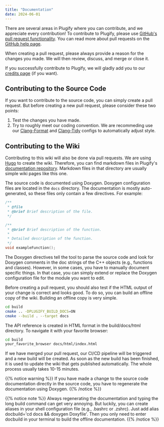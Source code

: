 ```yaml
---
title: "Documentation"
date: 2024-06-01
---
```


There are several areas in Plugify where you can contribute, and we appreciate every contribution! To contribute to Plugify, please use [GitHub's pull request functionality](https://github.com/your-username/plugify/pulls). You can read more about pull requests on the [GitHub help page](https://help.github.com/articles/using-pull-requests/).

When creating a pull request, please always provide a reason for the changes you made. We will then review, discuss, and merge or close it.

If you successfully contribute to Plugify, we will gladly add you to our [credits page](/en/general/credits/) (if you want).

## Contributing to the Source Code

If you want to contribute to the source code, you can simply create a pull request. But before creating a new pull request, please consider these two points:

1. Test the changes you have made.
2. Try to roughly meet our coding convention. We are recommeding use our [Clang-Format](https://clang.llvm.org/docs/ClangFormat.html) and [Clang-Tidy](https://clang.llvm.org/extra/clang-tidy/) configs to automatically adjust style.

## Contributing to the Wiki

Contributing to this wiki will also be done via pull requests. We are using [Hugo](https://gohugo.io/) to create the wiki. Therefore, you can find markdown files in Plugify's [documentation repository](https://github.com/untrustedmodders/plugify-website/tree/main/content). Markdown files in that directory are usually simple wiki pages like this one.

The source code is documented using Doxygen. Doxygen configuration files are located in the `docs` directory. The documentation is mostly auto-generated, so these files only contain a few directives. For example:

```c++
/**
 * @file
 * @brief Brief description of the file.
 */

/** 
 * @brief Brief description of the function.
 *
 * Detailed description of the function.
 */
void exampleFunction();
```

The Doxygen directives tell the tool to parse the source code and look for Doxygen comments in the doc strings of the C++ objects (e.g., functions and classes). However, in some cases, you have to manually document specific things. In that case, you can simply extend or replace the Doxygen configuration file for the module you want to edit.

Before creating a pull request, you should also test if the HTML output of your change is correct and looks good. To do so, you can build an offline copy of the wiki. Building an offline copy is very simple.
```sh
cd build
cmake .. -DPLUGIFY_BUILD_DOCS=ON
cmake --build . --target docs
```
The API reference is created in HTML format in the build/docs/html directory. To navigate it with your favorite browser:
```sh
cd build
your_favorite_browser docs/html/index.html
```

If we have merged your pull request, our CI/CD pipeline will be triggered and a new build will be created. As soon as the new build has been finished, it is used to update the wiki that gets published automatically. The whole process usually takes 10-15 minutes.

{{% notice warning %}}
If you have made a change to the source code documentation directly in the source code, you have to regenerate the documentation using Doxygen.
{{% /notice %}}

{{% notice note %}}
Always regenerating the documentation and typing the long build command can get very annoying. But luckily, you can create aliases in your shell configuration file (e.g., .bashrc or .zshrc). Just add alias docbuild='cd docs && doxygen Doxyfile'. Then you only need to enter docbuild in your terminal to build the offline documentation.
{{% /notice %}}